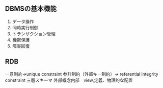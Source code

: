 ## DBMSの基本機能
1. データ操作
2. 同時実行制御
3. トランザクション管理
4. 機密保護
5. 障害回復

## RDB
一意制約->unique constraint
参升制約（外部キー制約）-> referential integrity constraint
三層スキーマ  外部概念内部　view,定義、物理的な配置

